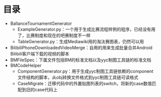 # 目录

* BallanceTournamentGenerator
    * ExampleGenerator.py：一个用于生成比赛流程样例的程序，已经没有用了，比赛制度和现在的吧赛制度不一样
    * TableGenerator.py：生成Mediawiki用的淘汰赛图表，仍然可以用
* BilibiliPhoneDownloadedVideoMerge：自用的用来生成批量合并Android Bilibili客户端下载的视频的脚本
* BMFileSpec：下属文件包括BM的标准文档以及yyc制图工具链的标准文档
* BMCodeHelper
    * ComponentGenerator.py：用于生成yyc制图工具链依赖的component文件结构的脚本，从obj转换文件格式到yyc制图工具链可读格式
    * CaseMigrate：迁移代码中的外置贴图列表的switch，将新的case数值匹配到旧的case代码上
